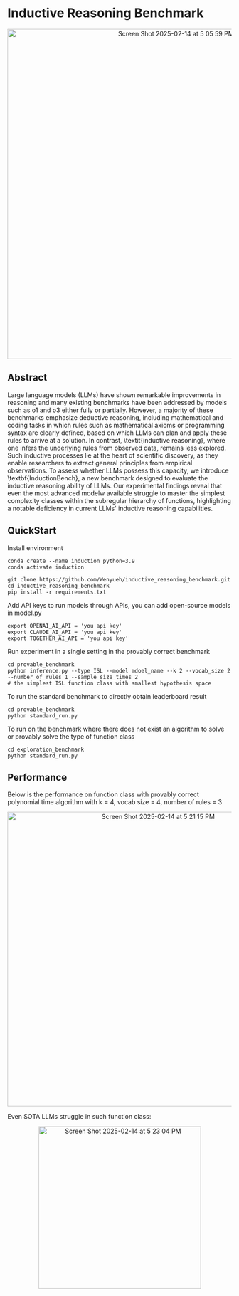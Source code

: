# Inductive Reasoning Benchmark

<p align="center">
  <img width="742" alt="Screen Shot 2025-02-14 at 5 05 59 PM" src="https://github.com/user-attachments/assets/b7cbc723-01cc-45b4-ac61-18822ebf05ae" />
</p>



## Abstract
Large language models (LLMs) have shown remarkable improvements in reasoning and many existing benchmarks have been addressed by models such as o1 and o3 either fully or partially. However, a majority of these benchmarks emphasize deductive reasoning, including mathematical and coding tasks in which rules such as mathematical axioms or programming syntax are clearly defined, based on which LLMs can plan and apply these rules to arrive at a solution. In contrast, \textit{inductive reasoning}, where one infers the underlying rules from observed data, remains less explored. Such inductive processes lie at the heart of scientific discovery, as they enable researchers to extract general principles from empirical observations. To assess whether LLMs possess this capacity, we introduce \textbf{InductionBench}, a new benchmark designed to evaluate the inductive reasoning ability of LLMs. Our experimental findings reveal that even the most advanced modelw available struggle to master the simplest complexity classes within the subregular hierarchy of functions, highlighting a notable deficiency in current LLMs' inductive reasoning capabilities.


## QuickStart
Install environment
```
conda create --name induction python=3.9
conda activate induction

git clone https://github.com/Wenyueh/inductive_reasoning_benchmark.git
cd inductive_reasoning_benchmark
pip install -r requirements.txt
```
Add API keys to run models through APIs, you can add open-source models in model.py
```
export OPENAI_AI_API = 'you api key'
export CLAUDE_AI_API = 'you api key'
export TOGETHER_AI_API = 'you api key'
```
Run experiment in a single setting in the provably correct benchmark
```
cd provable_benchmark
python inference.py --type ISL --model mdoel_name --k 2 --vocab_size 2 --number_of_rules 1 --sample_size_times 2
# the simplest ISL function class with smallest hypothesis space
```
To run the standard benchmark to directly obtain leaderboard result
```
cd provable_benchmark
python standard_run.py
```
To run on the benchmark where there does not exist an algorithm to solve or provably solve the type of function class
```
cd exploration_benchmark
python standard_run.py
```

## Performance
Below is the performance on function class with provably correct polynomial time algorithm with k = 4, vocab size = 4, number of rules = 3
<p align="center">
  <img width="662" alt="Screen Shot 2025-02-14 at 5 21 15 PM" src="https://github.com/user-attachments/assets/15642df6-b07c-4ed5-8474-374b2d66aa16" />
</p>

Even SOTA LLMs struggle in such function class:
<p align="center">
<img width="365" alt="Screen Shot 2025-02-14 at 5 23 04 PM" src="https://github.com/user-attachments/assets/8b4e9b65-f106-4991-bcfa-4321b8ed8a8b" />
</p>
